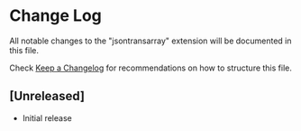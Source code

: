 # Change Log

All notable changes to the "jsontransarray" extension will be documented in this file.

Check [Keep a Changelog](http://keepachangelog.com/) for recommendations on how to structure this file.

## [Unreleased]

- Initial release